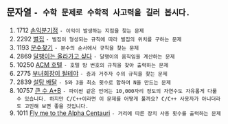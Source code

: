 문자열 ```- 수학 문제로 수학적 사고력을 길러 봅시다.```
---
1. 1712	[손익분기점](https://www.acmicpc.net/problem/1712)
    ```- 이익이 발생하는 지점을 찾는 문제```
2. 2292 [벌집](https://www.acmicpc.net/problem/2292)
    ```- 벌집이 형성되는 규칙에 따라 벌집의 위치를 구하는 문제```
3. 1193	[분수찾기](https://www.acmicpc.net/problem/1193)
    ```- 분수의 순서에서 규칙을 찾는 문제```
4. 2869 [달팽이는 올라가고 싶다](https://www.acmicpc.net/problem/2869)
    ```- 달팽이의 움직임을 계산하는 문제```
5. 10250	[ACM 호텔](https://www.acmicpc.net/problem/10250)
    ```- 호텔 방 번호의 규칙을 찾아 출력하는 문제```
6. 2775	[부녀회장이 될테야](https://www.acmicpc.net/problem/2775)
    ```- 층과 거주자 수의 규칙을 찾는 문제```
7. 2839 [설탕 배달](https://www.acmicpc.net/problem/2839)
    ```- 5와 3을 최소 횟수로 합하여 N을 만드는 문제```
8. 10757 [큰 수 A+B](https://www.acmicpc.net/problem/10757)
    ```- 파이썬 같은 언어는 10,000자리 정도의 자연수도 자유롭게 다룰 수 있습니다. 하지만 C/C++이라면 이 문제를 어떻게 풀까요? C/C++ 사용자가 아니더라도 고민해 보면 좋을 것입니다.```
9. 1011	[Fly me to the Alpha Centauri](https://www.acmicpc.net/problem/1011)
    ```- 거리에 따른 장치 사용 횟수를 출력하는 문제```
